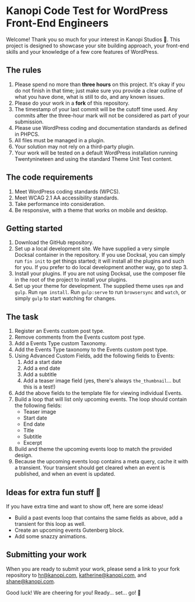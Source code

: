 # Kanopi Code Test for WordPress Front-End Engineers
Welcome! Thank you so much for your interest in Kanopi Studios :herb:. This project is designed to showcase your site building approach, your front-end skills and your knowledge of a few core features of WordPress.


## The rules
1. Please spend no more than **three hours** on this project. It's okay if you do not finish in that time; just make sure you provide a clear outline of what you have done, what is still to do, and any known issues.
2. Please do your work in a **fork** of this repository.
3. The timestamp of your last commit will be the cutoff time used. Any commits after the three-hour mark will not be considered as part of your submission.
4. Please use WordPress coding and documentation standards as defined in PHPCS.
5. All files must be managed in a plugin.
6. Your solution may not rely on a third-party plugin.
7. Your work will be tested on a default WordPress installation running Twentynineteen and using the standard Theme Unit Test content.

## The code requirements
1. Meet WordPress coding standards (WPCS).
2. Meet WCAG 2.1 AA accessibility standards.
3. Take performance into consideration.
4. Be responsive, with a theme that works on mobile and desktop.

## Getting started
1. Download the GitHub repository.
2. Set up a local development site. We have supplied a very simple Docksal container in the repository. If you use Docksal, you can simply run `fin init` to get things started; it will install all the plugins and such for you. If you prefer to do local development another way, go to step 3.
3. Install your plugins. If you are not using Docksal, use the composer file in the root of the project to install your plugins.
4. Set up your theme for development. The supplied theme uses `npm` and `gulp`. Run `npm install`. Run `gulp:serve` to run `browsersync` and `watch`, or simply `gulp` to start watching for changes.


## The task
1. Register an Events custom post type.
2. Remove comments from the Events custom post type.
3. Add a Events Type custom Taxonomy.
4. Add the Events Type taxonomy to the Events custom post type.
5. Using Advanced Custom Fields, add the following fields to Events:
    1. Add a start date
    2. Add a end date
    3. Add a subtitle
    4. Add a teaser image field (yes, there's always `the_thumbnail`... but this is a test!)
6. Add the above fields to the template file for viewing individual Events.
7. Build a loop that will list only upcoming events. The loop should contain the following fields:
    * Teaser image
    * Start date
    * End date
    * Title
    * Subtitle
    * Excerpt
8. Build and theme the upcoming events loop to match the provided design.
9. Because the upcoming events loop contains a meta query, cache it with a transient. Your transient should get cleared when an event is published, and when an event is updated.

## Ideas for extra fun stuff :tada:
If you have extra time and want to show off, here are some ideas!
* Build a past events loop that contains the same fields as above, add a transient for this loop as well.
* Create an upcoming events Gutenberg block.
* Add some snazzy animations.

## Submitting your work
When you are ready to submit your work, please send a link to your fork repository to hr@kanopi.com, katherine@kanopi.com, and shane@kanopi.com.

Good luck! We are cheering for you! Ready... set... go! :checkered_flag:

